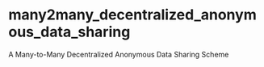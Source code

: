 # many2many_decentralized_anonymous_data_sharing
A Many-to-Many Decentralized Anonymous Data Sharing Scheme
